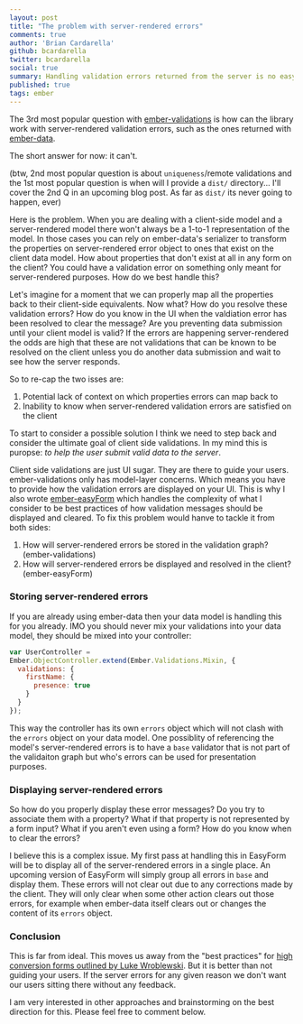```yaml
---
layout: post
title: "The problem with server-rendered errors"
comments: true
author: 'Brian Cardarella'
github: bcardarella
twitter: bcardarella
social: true
summary: Handling validation errors returned from the server is no easy task
published: true
tags: ember
---
```


The 3rd most popular question with
[ember-validations](https://github.com/dockyard/ember-validations) is
how can the library work with server-rendered validation errors, such as
the ones returned with [ember-data](https://github.com/emberjs/data).

The short answer for now: it can't.

(btw, 2nd most popular question is about `uniqueness`/remote validations
and the 1st most popular question is when will I provide a `dist/`
directory... I'll cover the 2nd Q in an upcoming blog post. As far as
`dist/` its never going to happen, ever)

Here is the problem. When you are dealing with a client-side model and a
server-rendered model there won't always be a 1-to-1 representation of the
model. In those cases you can rely on ember-data's serializer to
transform the properties on server-rendered error object to ones that
exist on the client data model. How about properties that don't exist at
all in any form on the client? You could have a validation error on
something only meant for server-rendered purposes. How do we best handle
this?

Let's imagine for a moment that we can properly map all the properties
back to their client-side equivalents. Now what? How do you resolve
these validation errors? How do you know in the UI when the valdiation
error has been resolved to clear the message? Are you preventing data
submission until your client model is valid? If the errors are happening
server-rendered the odds are high that these are not validations that can be
known to be resolved on the client unless you do another data
submission and wait to see how the server responds.

So to re-cap the two isses are:

1. Potential lack of context on which properties errors can map back to
1. Inability to know when server-rendered validation errors are
   satisfied on the client

To start to consider a possible solution I think we need to step back
and consider the ultimate goal of client side validations. In my mind
this is puropse: *to help the user submit valid data to the server*.

Client side validations are just UI sugar. They are there to guide your
users. ember-validations only has model-layer concerns. Which means you
have to provide how the validation errors are displayed on your UI. This
is why I also wrote
[ember-easyForm](https://github.com/dockyard/ember-easyForm) which
handles the complexity of what I consider to be best practices of how
validation messages should be displayed and cleared. To fix this problem
would hanve to tackle it from both sides:

1. How will server-rendered errors be stored in the validation graph?
   (ember-validations)
1. How will server-rendered errors be displayed and resolved in the client?
   (ember-easyForm)

### Storing server-rendered errors

If you are already using ember-data then your data model is handling
this for you already. IMO you should never mix your validations into
your data model, they should be mixed into your controller:

```javascript
var UserController =
Ember.ObjectController.extend(Ember.Validations.Mixin, {
  validations: {
    firstName: {
      presence: true
    }
  }
});
```

This way the controller has its own `errors` object which will not clash
with the `errors` object on your data model. One possiblity of
referencing the model's server-rendered errors is to have a `base`
validator that is not part of the validaiton graph but who's errors can
be used for presentation purposes.

### Displaying server-rendered errors

So how do you properly display these error messages? Do you try to
associate them with a property? What if that property is not represented
by a form input? What if you aren't even using a form? How do you know
when to clear the errors?

I believe this is a complex issue. My first pass at handling this in
EasyForm will be to display all of the server-rendered errors in a
single place. An upcoming version of EasyForm will simply group all
errors in `base` and display them. These errors will not clear out due
to any corrections made by the client. They will only clear when some
other action clears out those errors, for example when ember-data itself
clears out or changes the content of its `errors` object.

### Conclusion

This is far from ideal. This moves us away from the "best practices" for
[high conversion forms outlined by Luke
Wroblewski](http://alistapart.com/article/inline-validation-in-web-forms).
But it is better than not guiding your users. If the server errors for
any given reason we don't want our users sitting there without any
feedback.

I am very interested in other approaches and brainstorming on the best
direction for this. Please feel free to comment below.

